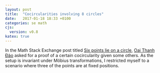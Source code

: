 ```yaml
---
layout: post
title:  "Cocircularities involving 8 circles"
date:   2017-01-18 18:33 +0100
categories: se math
cjs:
  version: v0.8
katex: true
---
```


In the Math Stack Exchange post titled [Six points lie on a circle][1],
[Oai Thanh Đào][2] asked for a proof of a certain cocircularity
given some others. As the setup is invariant under Möbius transformations,
I restricted myself to a scenario where three of the points are
at fixed positions.

[1]: http://math.stackexchange.com/q/2098375/35416 "Math SE question"
[2]: http://math.stackexchange.com/users/268101/oai-thanh-%c4%90%c3%a0o "Math SE user"

<div id="CSCanvas"></div>
<script id="csdraw" type="text/x-cindyscript">
a = A2.x;
b = A4.x;
c = A6.x;
d = B1.x;
e = B1.y;
H1.xy = [(-a*b+b*c-a+b)*e, (a-c)*((b-d)*d-e^2)-(a-b)*(c-d)]/(-2*(a-c)*e);
H2.radius = sqrt(H1.x^2+H1.y^2-(a-b)*c/(a-c));
H3.radius = sqrt((1-a)*(b-a));
</script>
<script type="text/javascript">
var cdy = CindyJS({
  scripts: "cs*",
  defaultAppearance: {
    dimDependent: 0.7,
    fontFamily: "sans-serif",
    lineSize: 1,
    pointSize: 5.0,
    textsize: 12.0
  },
  angleUnit: "°",
  geometry: [
    {name: "A3", type: "Free", pos: [0.0, -0.0, 4.0], color: [1.0, 0.0, 0.0], pinned: true, labeled: true, printname: "$A_3$"},
    {name: "A5", type: "Free", pos: [4.0, -0.0, 4.0], color: [1.0, 0.0, 0.0], pinned: true, labeled: true, printname: "$A_5$"},
    {name: "a", type: "Join", color: [0.0, 0.0, 0.0], args: ["A3", "A5"], size: 2},
    {name: "A2", type: "PointOnLine", pos: [-2.464996794779396, -0.0, 4.0], color: [1.0, 0.0, 0.0], args: ["a"], labeled: true, printname: "$A_2$"},
    {name: "A4", type: "PointOnLine", pos: [1.7520403024386404, -0.0, 4.0], color: [1.0, 0.0, 0.0], args: ["a"], labeled: true, printname: "$A_4$"},
    {name: "A6", type: "PointOnLine", pos: [4.0, -0.0, 2.964738939216909], color: [1.0, 0.0, 0.0], args: ["a"], labeled: true, printname: "$A_6$"},
    {name: "B1", type: "Free", pos: [-0.8685470365468535, 2.621071371850143, 4.0], color: [1.0, 0.0, 0.0], labeled: true, printname: "$B_1$"},
    {name: "b", type: "Join", color: [0.467, 0.0, 0.718], args: ["A2", "B1"]},
    {name: "C0", type: "CircleBy3", color: [0.467, 0.0, 0.718], args: ["B1", "A4", "A5"], printname: "$C_{0}$"},
    {name: "B4", type: "OtherIntersectionCL", color: [1.0, 0.0, 0.0], args: ["C0", "b", "B1"], labeled: true, printname: "$B_4$"},
    {name: "H1", type: "Free", pos: [-1.8090233583209807, -4.0, -3.7130695768989637], color: [1.0, 0.0, 0.0], visible: false, labeled: true},
    {name: "H2", type: "CircleByRadius", pos: {xx: 0.9282673942247409, yy: 0.9282673942247409, zz: {r: 0.6717909641806742, i: -2.5307664106982775E-32}, xy: 0.0, xz: -0.9045116791604904, yz: 2.0}, color: [0.0, 0.0, 1.0], radius: 0.821088913284802, args: ["H1"], size: 2, printname: "$B_5$"},
    {name: "B2", type: "PointOnCircle", pos: [{r: 0.6765461750079965, i: -1.0456114802978313E-16}, -4.0, {r: -2.760967629107893, i: 1.0668988388686437E-16}], color: [1.0, 0.0, 0.0], args: ["H2"], labeled: true, printname: "$B_2$"},
    {name: "C1", type: "CircleBy3", color: [0.467, 0.0, 0.718], args: ["A2", "A3", "B2"], printname: "$C_{1}$"},
    {name: "C2", type: "CircleBy3", color: [0.467, 0.0, 0.718], args: ["B2", "A5", "A6"], printname: "$C_{2}$"},
    {name: "B5", type: "OtherIntersectionCC", color: [1.0, 0.0, 0.0], args: ["C1", "C2", "B2"], labeled: true, printname: "$B_5$"},
    {name: "B3", type: "PointOnCircle", pos: [{r: -0.16921847080050598, i: 5.0212754665731103E-17}, -4.0, {r: -2.237431159491559, i: -1.6678983856508568E-17}], color: [1.0, 0.0, 0.0], args: ["H2"], labeled: true, printname: "$B_3$"},
    {name: "C3", type: "CircleBy3", color: [0.467, 0.0, 0.718], args: ["B3", "A3", "A4"], printname: "$C_{3}$"},
    {name: "c", type: "Join", color: [0.467, 0.0, 0.718], args: ["B3", "A6"]},
    {name: "B6", type: "OtherIntersectionCL", color: [1.0, 0.0, 0.0], args: ["C3", "c", "B3"], labeled: true, printname: "$B_6$"},
    {name: "H3", type: "CircleByRadius", pos: {xx: {r: -0.7551828392228931, i: -7.189425376453389E-17}, yy: {r: -0.7551828392228931, i: -7.189425376453389E-17}, zz: {r: 0.9999999999999999, i: 1.232595164407831E-32}, xy: 0.0, xz: {r: -0.9307616390784176, i: -8.860955254631629E-17}, yz: 0.0}, color: [1.0, 0.0, 0.0], radius: 1.3053527137564296, args: ["A2"], size: 2, printname: "$C_{4}$"}
  ],
  ports: [{
    id: "CSCanvas",
    width: 680,
    height: 335,
    transform: [{visibleRect: [-1.8775951161663151, 2.263013236276912, 3.2430927875984428, -0.25967859866602033]}],
    axes: true,
    grid: 0.5,
    background: "rgb(255,255,255)"
  }],
  csconsole: false,
  use: ["katex"],
  cinderella: {build: 1897, version: [2, 9, 1897]}
});
</script>
